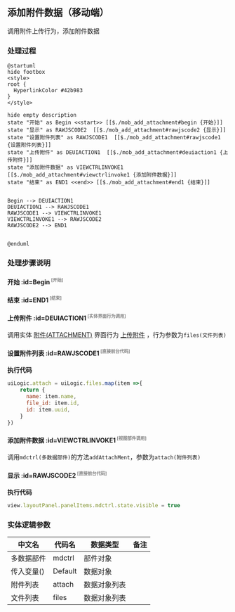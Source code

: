 ## 添加附件数据（移动端） <!-- {docsify-ignore-all} -->

   调用附件上传行为，添加附件数据

### 处理过程

```plantuml
@startuml
hide footbox
<style>
root {
  HyperlinkColor #42b983
}
</style>

hide empty description
state "开始" as Begin <<start>> [[$./mob_add_attachment#begin {开始}]]
state "显示" as RAWJSCODE2  [[$./mob_add_attachment#rawjscode2 {显示}]]
state "设置附件列表" as RAWJSCODE1  [[$./mob_add_attachment#rawjscode1 {设置附件列表}]]
state "上传附件" as DEUIACTION1  [[$./mob_add_attachment#deuiaction1 {上传附件}]]
state "添加附件数据" as VIEWCTRLINVOKE1  [[$./mob_add_attachment#viewctrlinvoke1 {添加附件数据}]]
state "结束" as END1 <<end>> [[$./mob_add_attachment#end1 {结束}]]


Begin --> DEUIACTION1
DEUIACTION1 --> RAWJSCODE1
RAWJSCODE1 --> VIEWCTRLINVOKE1
VIEWCTRLINVOKE1 --> RAWJSCODE2
RAWJSCODE2 --> END1


@enduml
```


### 处理步骤说明

#### 开始 :id=Begin<sup class="footnote-symbol"> <font color=gray size=1>[开始]</font></sup>




#### 结束 :id=END1<sup class="footnote-symbol"> <font color=gray size=1>[结束]</font></sup>




#### 上传附件 :id=DEUIACTION1<sup class="footnote-symbol"> <font color=gray size=1>[实体界面行为调用]</font></sup>



调用实体 [附件(ATTACHMENT)](module/Base/attachment.md) 界面行为 [上传附件](module/Base/attachment#界面行为) ，行为参数为`files(文件列表)`

#### 设置附件列表 :id=RAWJSCODE1<sup class="footnote-symbol"> <font color=gray size=1>[直接前台代码]</font></sup>



<p class="panel-title"><b>执行代码</b></p>

```javascript
uiLogic.attach = uiLogic.files.map(item =>{
	return {
	  name: item.name,
	  file_id: item.id,
	  id: item.uuid,
	}
})
```

#### 添加附件数据 :id=VIEWCTRLINVOKE1<sup class="footnote-symbol"> <font color=gray size=1>[视图部件调用]</font></sup>



调用`mdctrl(多数据部件)`的方法`addAttachMent`，参数为`attach(附件列表)`
#### 显示 :id=RAWJSCODE2<sup class="footnote-symbol"> <font color=gray size=1>[直接前台代码]</font></sup>



<p class="panel-title"><b>执行代码</b></p>

```javascript
view.layoutPanel.panelItems.mdctrl.state.visible = true
```



### 实体逻辑参数

|    中文名   |    代码名    |  数据类型      |备注 |
| --------| --------| --------  | --------   |
|多数据部件|mdctrl|部件对象||
|传入变量(<i class="fa fa-check"/></i>)|Default|数据对象||
|附件列表|attach|数据对象列表||
|文件列表|files|数据对象列表||
